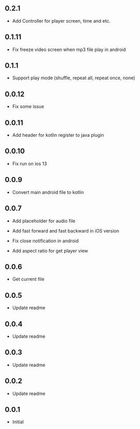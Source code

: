 ## 0.2.1

* Add Controller for player screen, time and etc.

## 0.1.11

* Fix freeze video screen when mp3 file play in android

## 0.1.1

* Support play mode (shuffle, repeat all, repeat once, none) 

## 0.0.12

* Fix some issue

## 0.0.11

* Add header for kotlin register to java plugin

## 0.0.10

* Fix run on ios 13

## 0.0.9

* Convert main android file to kotlin

## 0.0.7

* Add placeholder for audio file

* Add fast forward and fast backward in iOS version

* Fix close notification in android

* Add aspect ratio for get player view 

## 0.0.6

* Get current file

## 0.0.5

* Update readme


## 0.0.4

* Update readme


## 0.0.3

* Update readme


## 0.0.2

* Update readme


## 0.0.1

* Initial

